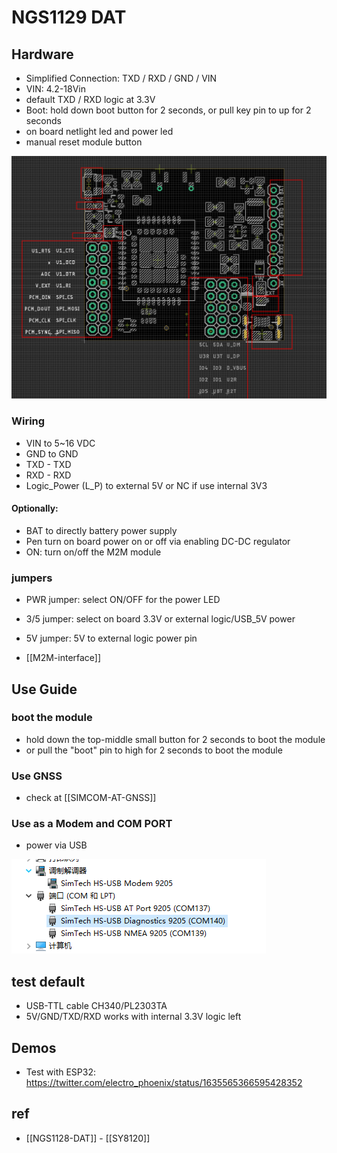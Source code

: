

# NGS1129 DAT

## Hardware 

- Simplified Connection: TXD / RXD / GND / VIN
- VIN: 4.2-18Vin
- default TXD / RXD logic at 3.3V
- Boot: hold down boot button for 2 seconds, or pull key pin to up for 2 seconds
- on board netlight led and power led 
- manual reset module button 

![](06-16-17-16-05-2023.png)

### Wiring 
- VIN to 5~16 VDC
- GND to GND
- TXD - TXD
- RXD - RXD
- Logic_Power (L_P) to external 5V or NC if use internal 3V3 

#### Optionally: 
- BAT to directly battery power supply 
- Pen turn on board power on or off via enabling DC-DC regulator
- ON: turn on/off the M2M module 

### jumpers 

- PWR jumper: select ON/OFF for the power LED
- 3/5 jumper: select on board 3.3V or external logic/USB_5V power
- 5V jumper: 5V to external logic power pin 

- [[M2M-interface]]


## Use Guide 

### boot the module 
- hold down the top-middle small button for 2 seconds to boot the module
- or pull the "boot" pin to high for 2 seconds to boot the module 

### Use GNSS
- check at [[SIMCOM-AT-GNSS]]

### Use as a Modem and COM PORT

- power via USB

![](27-07-17-14-03-2023.png)


## test default 
- USB-TTL cable CH340/PL2303TA 
- 5V/GND/TXD/RXD works with internal 3.3V logic left



## Demos
- Test with ESP32: https://twitter.com/electro_phoenix/status/1635565366595428352

## ref 

- [[NGS1128-DAT]] - [[SY8120]]